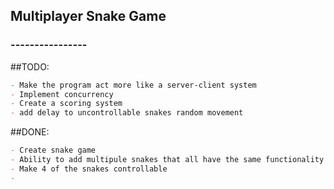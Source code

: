 ## Multiplayer Snake Game

### ----------------

##TODO:
```markdown
- Make the program act more like a server-client system
- Implement concurrency
- Create a scoring system
- add delay to uncontrollable snakes random movement
```


##DONE:
```markdown
- Create snake game
- Ability to add multipule snakes that all have the same functionality
- Make 4 of the snakes controllable
- 
```
